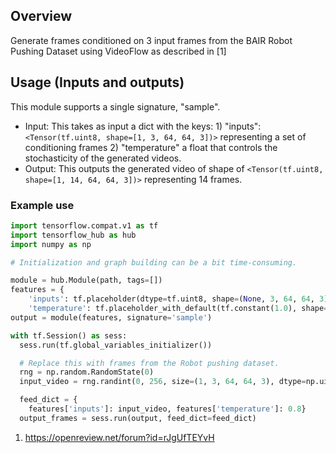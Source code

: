 ## Overview

Generate frames conditioned on 3 input frames from the BAIR Robot Pushing
Dataset using VideoFlow as described in [1]

## Usage (Inputs and outputs)

This module supports a single signature, "sample".

*   Input: This takes as input a dict with the keys: 1) "inputs":
    `<Tensor(tf.uint8, shape=[1, 3, 64, 64, 3])>` representing a set of
    conditioning frames 2) "temperature" a float that controls the stochasticity
    of the generated videos.
*   Output: This outputs the generated video of shape of `<Tensor(tf.uint8,
    shape=[1, 14, 64, 64, 3])>` representing 14 frames.

### Example use

```python
import tensorflow.compat.v1 as tf
import tensorflow_hub as hub
import numpy as np

# Initialization and graph building can be a bit time-consuming.

module = hub.Module(path, tags=[])
features = {
    'inputs': tf.placeholder(dtype=tf.uint8, shape=(None, 3, 64, 64, 3)),
    'temperature': tf.placeholder_with_default(tf.constant(1.0), shape=[])}
output = module(features, signature='sample')

with tf.Session() as sess:
  sess.run(tf.global_variables_initializer())

  # Replace this with frames from the Robot pushing dataset.
  rng = np.random.RandomState(0)
  input_video = rng.randint(0, 256, size=(1, 3, 64, 64, 3), dtype=np.uint8)

  feed_dict = {
    features['inputs']: input_video, features['temperature']: 0.8}
  output_frames = sess.run(output, feed_dict=feed_dict)
```

1.  https://openreview.net/forum?id=rJgUfTEYvH